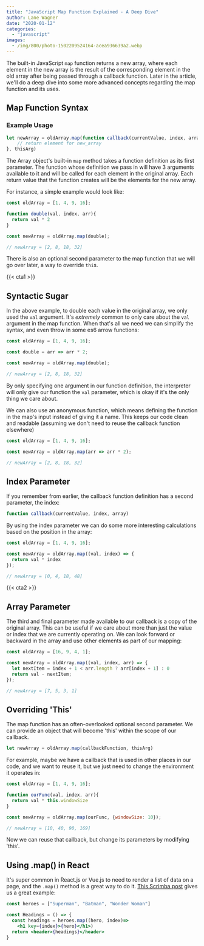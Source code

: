 ```yaml
---
title: "JavaScript Map Function Explained - A Deep Dive"
author: Lane Wagner
date: "2020-01-12"
categories: 
  - "javascript"
images:
  - /img/800/photo-1502209524164-acea936639a2.webp
---
```


The built-in JavaScript `map` function returns a new array, where each element in the new array is the result of the corresponding element in the old array after being passed through a callback function. Later in the article, we'll do a deep dive into some more advanced concepts regarding the map function and its uses.

## Map Function Syntax

### Example Usage

```js
let newArray = oldArray.map(function callback(currentValue, index, array) {
    // return element for new_array
}, thisArg)
```

The Array object's built-in `map` method takes a function definition as its first parameter. The function whose definition we pass in will have 3 arguments available to it and will be called for each element in the original array. Each return value that the function creates will be the elements for the new array.

For instance, a simple example would look like:

```js
const oldArray = [1, 4, 9, 16];

function double(val, index, arr){
  return val * 2
}

const newArray = oldArray.map(double);

// newArray = [2, 8, 18, 32]
```

There is also an optional second parameter to the map function that we will go over later, a way to override `thi`s.

{{< cta1 >}}

## Syntactic Sugar

In the above example, to double each value in the original array, we only used the `val` argument. It's _extremely_ common to only care about the `val` argument in the map function. When that's all we need we can simplify the syntax, and even throw in some es6 arrow functions:

```js
const oldArray = [1, 4, 9, 16];

const double = arr => arr * 2;

const newArray = oldArray.map(double);

// newArray = [2, 8, 18, 32]
```

By only specifying one argument in our function definition, the interpreter will only give our function the `val` parameter, which is okay if it's the only thing we care about.

We can also use an anonymous function, which means defining the function in the map's input instead of giving it a name. This keeps our code clean and readable (assuming we don't need to reuse the callback function elsewhere)

```js
const oldArray = [1, 4, 9, 16];

const newArray = oldArray.map(arr => arr * 2);

// newArray = [2, 8, 18, 32]
```

## Index Parameter

If you remember from earlier, the callback function definition has a second parameter, the index:

```js
function callback(currentValue, index, array)
```

By using the index parameter we can do some more interesting calculations based on the position in the array:

```js
const oldArray = [1, 4, 9, 16];

const newArray = oldArray.map((val, index) => {
  return val * index
});

// newArray = [0, 4, 18, 48]
```

{{< cta2 >}}

## Array Parameter

The third and final parameter made available to our callback is a copy of the original array. This can be useful if we care about more than just the value or index that we are currently operating on. We can look forward or backward in the array and use other elements as part of our mapping:

```js
const oldArray = [16, 9, 4, 1];

const newArray = oldArray.map((val, index, arr) => {
  let nextItem = index + 1 < arr.length ? arr[index + 1] : 0
  return val - nextItem;
});

// newArray = [7, 5, 3, 1]
```

## Overriding 'This'

The map function has an often-overlooked optional second parameter. We can provide an object that will become 'this' within the scope of our callback.

```js
let newArray = oldArray.map(callbackFunction, thisArg)
```

For example, maybe we have a callback that is used in other places in our code, and we want to reuse it, but we just need to change the environment it operates in:

```js
const oldArray = [1, 4, 9, 16];

function ourFunc(val, index, arr){
  return val * this.windowSize
}

const newArray = oldArray.map(ourFunc, {windowSize: 10});

// newArray = [10, 40, 90, 169]
```

Now we can reuse that callback, but change its parameters by modifying 'this'.

## Using .map() in React

It's super common in React.js or Vue.js to need to render a list of data on a page, and the `.map()` method is a great way to do it. [This Scrimba post](https://scrimba.com/articles/react-list-array-with-map-function/) gives us a great example:

```jsx
const heroes = ["Superman", "Batman", "Wonder Woman"]

const Headings = () => {
  const headings = heroes.map((hero, index)=>
    <h1 key={index}>{hero}</h1>)
  return <header>{headings}</header>
}
```
